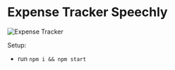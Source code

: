 # Expense Tracker Speechly

![Expense Tracker](https://i.ibb.co/VJjj3Kp/Screenshot-2020-12-18-205600.png)

Setup:
- run ```npm i && npm start```

